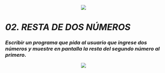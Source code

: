 <p align="center">
  <img src="https://github.com/emilianod98/PythonChallenges-LowLevel/blob/main/src/Learn-python.png">
</p>

# ***02. RESTA DE DOS NÚMEROS***

### *Escribir un programa que pida al usuario que ingrese dos números y muestre en pantalla la resta del segundo número al primero.*

<p align="center">
  <img src="https://github.com/emilianod98/PythonChallenges-LowLevel/blob/main/src/coffie.png">
</p>